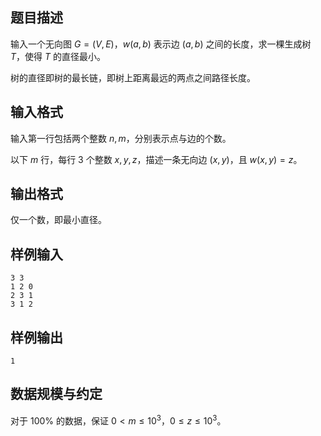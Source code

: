 
## 题目描述

输入一个无向图 $G=(V,E)$，$w(a,b)$ 表示边 $(a,b)$ 之间的长度，求一棵生成树 $T$，使得 $T$ 的直径最小。

树的直径即树的最长链，即树上距离最远的两点之间路径长度。

## 输入格式

输入第一行包括两个整数 $n,m$，分别表示点与边的个数。

以下 $m$ 行，每行 $3$ 个整数 $x,y,z$，描述一条无向边 $(x,y)$，且 $w(x,y)=z$。

## 输出格式

仅一个数，即最小直径。

## 样例输入

```plain
3 3
1 2 0
2 3 1
3 1 2
```

## 样例输出

```plain
1
```

## 数据规模与约定

对于 $100\%$ 的数据，保证 $0< m\leq 10^3$，$0\leq z\leq 10^3$。